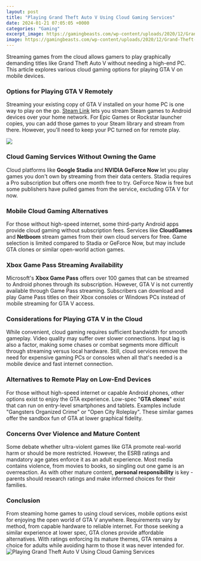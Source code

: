 ```yaml
---
layout: post
title: "Playing Grand Theft Auto V Using Cloud Gaming Services"
date: 2024-01-21 07:05:05 +0000
categories: "Gaming"
excerpt_image: https://gamingbeasts.com/wp-content/uploads/2020/12/Grand-Theft-Auto-V-1.jpg
image: https://gamingbeasts.com/wp-content/uploads/2020/12/Grand-Theft-Auto-V-1.jpg
---
```


Streaming games from the cloud allows gamers to play graphically demanding titles like Grand Theft Auto V without needing a high-end PC. This article explores various cloud gaming options for playing GTA V on mobile devices.
### Options for Playing GTA V Remotely  
Streaming your existing copy of GTA V installed on your home PC is one way to play on the go. [Steam Link](https://store.fi.io.vn/womens-cute-doberman-dog-face-pup-pet-puppy-lover-best-dad-mom-ever-v-neck-t-shirt/women&) lets you stream Steam games to Android devices over your home network. For Epic Games or Rockstar launcher copies, you can add those games to your Steam library and stream from there. However, you'll need to keep your PC turned on for remote play. 

![](https://i.ytimg.com/vi/1KIP-6nVuek/maxresdefault.jpg)
### Cloud Gaming Services Without Owning the Game
Cloud platforms like **Google Stadia** and **NVIDIA GeForce Now** let you play games you don't own by streaming from their data centers. Stadia requires a Pro subscription but offers one month free to try. GeForce Now is free but some publishers have pulled games from the service, excluding GTA V for now. 
### Mobile Cloud Gaming Alternatives
For those without high-speed internet, some third-party Android apps provide cloud gaming without subscription fees. Services like **CloudGames** and **Netboom** stream games from their own cloud servers for free. Game selection is limited compared to Stadia or GeForce Now, but may include GTA clones or similar open-world action games.
### Xbox Game Pass Streaming Availability
Microsoft's **Xbox Game Pass** offers over 100 games that can be streamed to Android phones through its subscription. However, GTA V is not currently available through Game Pass streaming. Subscribers can download and play Game Pass titles on their Xbox consoles or Windows PCs instead of mobile streaming for GTA V access.
### Considerations for Playing GTA V in the Cloud  
While convenient, cloud gaming requires sufficient bandwidth for smooth gameplay. Video quality may suffer over slower connections. Input lag is also a factor, making some chases or combat segments more difficult through streaming versus local hardware. Still, cloud services remove the need for expensive gaming PCs or consoles when all that's needed is a mobile device and fast internet connection.
### Alternatives to Remote Play on Low-End Devices
For those without high-speed internet or capable Android phones, other options exist to enjoy the GTA experience. Low-spec "**GTA clones**" exist that can run on entry-level smartphones and tablets. Examples include "Gangsters Organized Crime" or "Open City Roleplay". These similar games offer the sandbox fun of GTA at lower graphical fidelity. 
### Concerns Over Violence and Mature Content 
Some debate whether ultra-violent games like GTA promote real-world harm or should be more restricted. However, the ESRB ratings and mandatory age gates enforce it as an adult experience. Most media contains violence, from movies to books, so singling out one game is an overreaction. As with other mature content, **personal responsibility** is key - parents should research ratings and make informed choices for their families.
### Conclusion
From steaming home games to using cloud services, mobile options exist for enjoying the open world of GTA V anywhere. Requirements vary by method, from capable hardware to reliable internet. For those seeking a similar experience at lower spec, GTA clones provide affordable alternatives. With ratings enforcing its mature themes, GTA remains a choice for adults while avoiding harm to those it was never intended for.
![Playing Grand Theft Auto V Using Cloud Gaming Services](https://gamingbeasts.com/wp-content/uploads/2020/12/Grand-Theft-Auto-V-1.jpg)